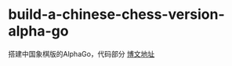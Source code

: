 # build-a-chinese-chess-version-alpha-go
搭建中国象棋版的AlphaGo，代码部分
[博文地址](http://science.npa.farbox.com/jia-xiang-qi/gou-jian-zi-ji-de-alphago)
